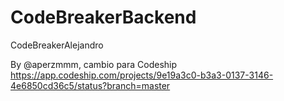 # CodeBreakerBackend
CodeBreakerAlejandro

By @aperzmmm, cambio para Codeship
https://app.codeship.com/projects/9e19a3c0-b3a3-0137-3146-4e6850cd36c5/status?branch=master
